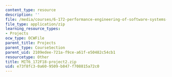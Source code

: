 ```yaml
---
content_type: resource
description: ''
file: /media/courses/6-172-performance-engineering-of-software-systems-fall-2018/e73f8fc30a609509b847f708815a72c0_MIT6_172F18-project2.zip
file_type: application/zip
learning_resource_types:
- Projects
ocw_type: OCWFile
parent_title: Projects
parent_type: CourseSection
parent_uid: 2109edee-721a-f9ce-a61f-e50482c54cb1
resourcetype: Other
title: MIT6_172F18-project2.zip
uid: e73f8fc3-0a60-9509-b847-f708815a72c0
---
```

